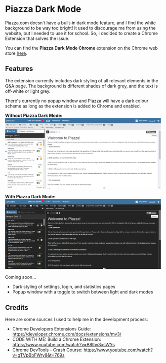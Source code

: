 # Piazza Dark Mode

Piazza.com doesn't have a built-in dark mode feature, and I find the white background to be way too bright!
It used to discourage me from using the website, but I needed to use it for school. So, I decided to 
create a Chrome Extension that solves the issue.

You can find the **Piazza Dark Mode Chrome** extension on the Chrome web store
[here](https://chrome.google.com/webstore/detail/piazza-dark-mode/ogocfhdkkiikncecdelajkgnhnbpcdfp).


## Features
The extension currently includes dark styling of all relevant elements in the Q&A page. The background is different
shades of dark grey, and the text is off-white or light grey. 

There's currently no popup window and Piazza will have a dark colour scheme as long as the extension is added to Chrome
and enabled.

**Without Piazza Dark Mode:**
![Example image of Piazza.com without any extensions](images/regularPiazzaExample.png)

**With Piazza Dark Mode:**
![Example image of Piazza.com with Piazza Dark Mode enabled](images/darkModeExample.png)

Coming soon...
- Dark styling of settings, login, and statistics pages
- Popup window with a toggle to switch between light and dark modes



## Credits
Here are some sources I used to help me in the development process:
- Chrome Developers Extensions Guide: https://developer.chrome.com/docs/extensions/mv3/
- CODE WITH ME: Build a Chrome Extension: https://www.youtube.com/watch?v=B8Ihv3xsWYs
- Chrome DevTools - Crash Course: https://www.youtube.com/watch?v=gTVpBbFWry8&t=769s